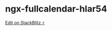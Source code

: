 # ngx-fullcalendar-hlar54

[Edit on StackBlitz ⚡️](https://stackblitz.com/edit/ngx-fullcalendar-hlar54)